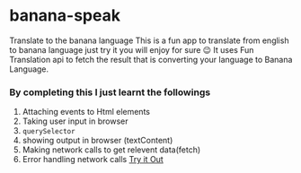 # banana-speak
Translate to the banana language 
This is a fun app to translate from english to banana language just try it you will enjoy for sure 😉
It uses Fun Translation api to fetch the result that is converting your language to Banana Language.
### By completing this I just learnt the followings
1. Attaching events to Html elements
2. Taking user input in browser
3. `querySelector`
4. showing output in browser (textContent)
5. Making network calls to get relevent data(fetch)
6. Error handling network calls
[Try it Out](https://talkingripebanana.netlify.app/)
